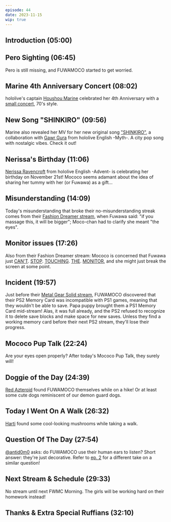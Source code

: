 ```yaml
---
episode: 44
date: 2023-11-15
wip: true
---
```


## Introduction (05:00)

## Pero Sighting (06:45)

Pero is still missing, and FUWAMOCO started to get worried.

## Marine 4th Anniversary Concert (08:02)

hololive's captain [Houshou Marine](https://www.youtube.com/@HoushouMarine) celebrated her 4th Anniversary with a [small concert](https://youtu.be/Nuy3XE8vjgc), 70's style.

## New Song "SHINKIRO" (09:56)

Marine also revealed her MV for her new original song ["SHINKIRO"](https://youtu.be/9ehwhQJ50gs), a collaboration with [Gawr Gura](https://www.youtube.com/@GawrGura) from hololive English -Myth-. A city pop song with nostalgic vibes. Check it out!

## Nerissa's Birthday (11:06)

[Nerissa Ravencroft](https://www.youtube.com/@NerissaRavencroft) from hololive English -Advent- is celebrating her birthday on November 21st! Mococo seems adamant about the idea of sharing her tummy with her (or Fuwawa) as a gift...

## Misunderstanding (14:09)

Today's misunderstanding that broke their no-misunderstanding streak comes from their [Fashion Dreamer stream](https://youtu.be/IkKoOPXcI8Q?t=1293), when Fuwawa said: "if you massage this, it will be bigger"; Moco-chan had to clarify she meant "the eyes".

## Monitor issues (17:26)

Also from their Fashion Dreamer stream: Mococo is concerned that Fuwawa just [CAN'T](https://youtu.be/IkKoOPXcI8Q?t=3830s). [STOP](https://youtu.be/IkKoOPXcI8Q?t=4704). [TOUCHING](https://youtu.be/IkKoOPXcI8Q?t=7800). [THE](https://youtu.be/IkKoOPXcI8Q?t=10360). [MONITOR](https://youtu.be/IkKoOPXcI8Q?t=10568), and she might just break the screen at some point.

## Incident (19:57)

Just before their [Metal Gear Solid stream](https://youtu.be/KarLzbs9N5Y), FUWAMOCO discovered that their PS2 Memory Card was incompatible with PS1 games, meaning that they wouldn't be able to save. Papa puppy brought them a PS1 Memory Card mid-stream! Alas, it was full already, and the PS2 refused to recognize it to delete save blocks and make space for new saves. Unless they find a working memory card before their next PS2 stream, they'll lose their progress.

## Mococo Pup Talk (22:24)

Are your eyes open properly? After today's Mococo Pup Talk, they surely will!

## Doggie of the Day (24:39)

[Red Azteroid](https://twitter.com/RAzteroid/status/1723968530675278240) found FUWAMOCO themselves while on a hike! Or at least some cute dogs reminiscent of our demon guard dogs.

## Today I Went On A Walk (26:32)

[Harti](https://twitter.com/xalandr/status/1724061708921016711) found some cool-looking mushrooms while taking a walk.

## Question Of The Day (27:54)

[@antid0m0](https://twitter.com/antid0m0/status/1724274238029275229) asks: do FUWAMOCO use their human ears to listen? Short answer: they're just decorative. Refer to [ep. 2](https://youtu.be/YILB_0QF-uI?t=1573) for a different take on a similar question!

## Next Stream & Schedule (29:33)

No stream until next FWMC Morning. The girls will be working hard on their homework instead!

## Thanks & Extra Special Ruffians (32:10)
